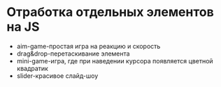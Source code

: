 # Отработка отдельных элементов на JS
- aim-game-простая игра на реакцию и скорость
- drag&drop-перетаскивание элемента
- mini-game-игра, где при наведении курсора появляется цветной квадратик
- slider-красивое слайд-шоу
